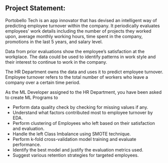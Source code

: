 ## Project Statement:

Portobello Tech is an app innovator that has devised an intelligent way of predicting employee turnover within the company. It periodically evaluates employees' work details including the number of projects they worked upon, average monthly working hours, time spent in the company, promotions in the last 5 years, and salary level.

Data from prior evaluations show the employee’s satisfaction at the workplace. The data could be used to identify patterns in work style and their interest to continue to work in the company.

The HR Department owns the data and uses it to predict employee turnover. Employee turnover refers to the total number of workers who leave a company over a certain time period.

As the ML Developer assigned to the HR Department, you have been asked to create ML Programs to

* Perform data quality check by checking for missing values if any.
* Understand what factors contributed most to employee turnover by EDA.
* Perform clustering of Employees who left based on their satisfaction and evaluation.
* Handle the left Class Imbalance using SMOTE technique.
* Perform k-fold cross-validation model training and evaluate performance.
* Identify the best model and justify the evaluation metrics used.
* Suggest various retention strategies for targeted employees.
